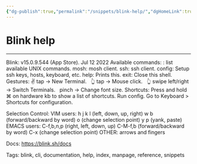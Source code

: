 ```yaml
---
{"dg-publish":true,"permalink":"/snippets/blink-help/","dgHomeLink":true,"dgPassFrontmatter":false}
---
```


# Blink help

---
Blink: v15.0.9.544 (App Store). Jul 12 2022
Available commands: : list available UNIX commands. mosh: mosh client. ssh: ssh client. config: Setup ssh keys, hosts, keyboard, etc. help: Prints this. exit: Close this shell.
Gestures: ✌️ tap -> New Terminal.   👆 tap -> Mouse click.   👆 swipe left/right -> Switch Terminals.   pinch -> Change font size.
Shortcuts: Press and hold ⌘ on hardware kb to show a list of shortcuts. Run config. Go to Keyboard > Shortcuts for configuration.

Selection Control:
  VIM users:
    h j k l (left, down, up, right)
    w b (forward/backward by word)
    o (change selection point)
    y p (yank, paste)
  EMACS users:
    C-f,b,n,p (right, left, down, up)
    C-M-f,b (forward/backward by word)
    C-x (change selection point)
  OTHER: arrows and fingers

Docs: https://blink.sh/docs


Tags:
  blink, cli, documentation, help, index, manpage, reference, snippets